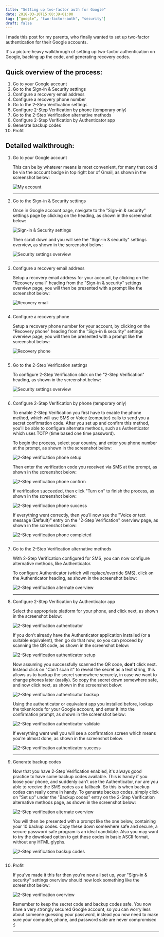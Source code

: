 ```yaml
---
title: "Setting up two-factor auth for Google"
date: 2018-03-10T15:00:39+01:00
tag: [“google”, "two-factor-auth", "security"]
draft: false
---
```


I made this post for my parents, who finally wanted to set up two-factor authentication for their Google accounts.

It's a picture heavy walkthrough of setting up two-factor authentication on Google, backing up the code, and generating recovery codes.

## Quick overview of the process:

 1. Go to your Google account
 1. Go to the Sign-in & Security settings
 1. Configure a recovery email address
 1. Configure a recovery phone number
 1. Go to the 2-Step Verification settings
 1. Configure 2-Step Verification by phone (temporary only)
 1. Go to the 2-Step Verification alternative methods
 1. Configure 2-Step Verification by Authenticator app
 1. Generate backup codes
 1. Profit


## Detailed walkthrough:

1. Go to your Google account

    This can be by whatever means is most convenient, for many that could be via the account badge in top right bar of Gmail, as shown in the screenshot below:

    ![My account](/images/2fa-google/01_my-account.png)

    ---


1. Go to the Sign-in & Security settings

    Once in Google account page, navigate to the "Sign-in & security" settings page by clicking on the heading, as shown in the screenshot below:

    ![Sign-in & Security settings](/images/2fa-google/02_sign-in-and-security.png)

    Then scroll down and you will see the "Sign-in & security" settings overview, as shown in the screenshot below:

    ![Security settings overview](/images/2fa-google/03_overview.png)

    ---


1. Configure a recovery email address

    Setup a recovery email address for your account, by clicking on the "Recovery email" heading from the "Sign-in & security" settings overview page, you will then be presented with a prompt like the screenshot below:

    ![Recovery email](/images/2fa-google/04_recovery-email.png)

    ---


1. Configure a recovery phone

    Setup a recovery phone number for your account, by clicking on the "Recovery phone" heading from the "Sign-in & security" settings overview page, you will then be presented with a prompt like the screenshot below:

    ![Recovery phone](/images/2fa-google/05_recovery-phone.png)

    ---


1. Go to the 2-Step Verification settings

    To configure 2-Step Verification click on the "2-Step Verification" heading, as shown in the screenshot below:

    ![Security settings overview](/images/2fa-google/03_overview.png)

    ---


1. Configure 2-Step Verification by phone (temporary only)

    To enable 2-Step Verification you first have to enable the phone method, which will use SMS or Voice (computer) calls to send you a secret confirmation code. After you set up and confirm this method, you'll be able to configure alternate methods, such as Authenticator which uses TOTP (time based one time password).

    To begin the process, select your country, and enter you phone number at the prompt, as shown in the screenshot below:

    ![2-Step verification phone setup](/images/2fa-google/06_two-step-phone-setup.png)

    Then enter the verification code you received via SMS at the prompt, as shown in the screenshot below:

    ![2-Step verification phone confirm](/images/2fa-google/07_two-step-phone-confirm.png)

    If verification succeeded, then click "Turn on" to finish the process, as shown in the screenshot below:

    ![2-Step verification phone success](/images/2fa-google/08_two-step-phone-success.png)

    If everything went correctly, then you'll now see the "Voice or text message (Default)" entry on the "2-Step Verification" overview page, as shown in the screenshot below:

    ![2-Step verification phone completed](/images/2fa-google/09_two-step-phone-completed.png)

    ---


1. Go to the 2-Step Verification alternative methods

    With 2-Step Verification configured for SMS, you can now configure alternative methods, like Authenticator.

    To configure Authenticator (which will replace/override SMS), click on the Authenticator heading, as shown in the screenshot below:

    ![2-Step verification alternate overview](/images/2fa-google/10_two-step-alternate-overview.png)

    ---


1. Configure 2-Step Verification by Authenticator app

    Select the appropriate platform for your phone, and click next, as shown in the screenshot below:

    ![2-Step verification authenticator](/images/2fa-google/11_two-step-authenticator.png)

    If you don't already have the Authenticator application installed (or a suitable equivalent), then go do that now, so you can proceed by scanning the QR code, as shown in the screenshot below:

    ![2-Step verification authenticator setup](/images/2fa-google/12_two-step-authenticator-setup.png)

    Now assuming you successfully scanned the QR code, **don't** click next. Instead click on "Can't scan it" to reveal the secret as a text string, this allows us to backup the secret somewhere securely, in case we want to change phones later (easily). So copy the secret down somewhere safe, and now click next, as shown in the screenshot below:

    ![2-Step verification authenticator backup](/images/2fa-google/13_two-step-authenticator-backup.png)

    Using the authenticator or equivalent app you installed before, lookup the token/code for your Google account, and enter it into the confirmation prompt, as shown in the screenshot below:

    ![2-Step verification authenticator validate](/images/2fa-google/14_two-step-authenticator-validate.png)

    If everything went well you will see a confirmation screen which means you're almost done, as shown in the screenshot below:

    ![2-Step verification authenticator success](/images/2fa-google/15_two-step-authenticator-success.png)

    ---


1. Generate backup codes

    Now that you have 2-Step Verification enabled, it's always good practice to have some backup codes available. This is handy if you loose your phone, and suddenly can't use the Authenticator, nor are you able to receive the SMS codes as a fallback. So this is when backup codes can really come in handy. To generate backup codes, simply click on "Set up" under the "Backup codes" entry on the 2-Step Verification alternative methods page, as shown in the screenshot below:

    ![2-Step verification alternate overview](/images/2fa-google/10_two-step-alternate-overview.png)

    You will then be presented with a prompt like the one below, containing your 10 backup codes. Copy these down somewhere safe and secure, a secure password safe program is an ideal candidate. Also you may want to try the download option to get these codes in basic ASCII format, without any HTML glyphs.

    ![2-Step verification backup codes](/images/2fa-google/16_two-step-backup-codes.png)

    ---


1. Profit

    If you've made it this far then you're now all set up, your "Sign-in & security" settings overview should now look something like the screenshot below:

    ![2-Step verification overview](/images/2fa-google/17_two-step-overview.png)

    Remember to keep the secret code and backup codes safe. You now have a very strongly secured Google account, so you can worry less about someone guessing your password, instead you now need to make sure your computer, phone, and password safe are never compromised :)

    ---

